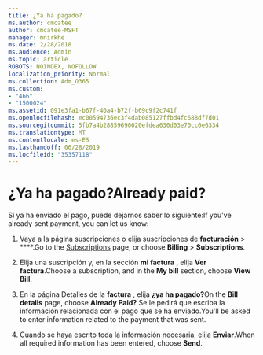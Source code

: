 ```yaml
---
title: ¿Ya ha pagado?
ms.author: cmcatee
author: cmcatee-MSFT
manager: mnirkhe
ms.date: 2/28/2018
ms.audience: Admin
ms.topic: article
ROBOTS: NOINDEX, NOFOLLOW
localization_priority: Normal
ms.collection: Adm_O365
ms.custom:
- "466"
- "1500024"
ms.assetid: 091e3fa1-b67f-40a4-b72f-b69c9f2c741f
ms.openlocfilehash: ec00594736ec3f4dab085127ffbd4fc688df7d01
ms.sourcegitcommit: 5fb7a4b28859690020efdea630d03e70cc0e6334
ms.translationtype: MT
ms.contentlocale: es-ES
ms.lasthandoff: 06/28/2019
ms.locfileid: "35357118"
---
```

# <a name="already-paid"></a><span data-ttu-id="9c3fb-102">¿Ya ha pagado?</span><span class="sxs-lookup"><span data-stu-id="9c3fb-102">Already paid?</span></span>

<span data-ttu-id="9c3fb-103">Si ya ha enviado el pago, puede dejarnos saber lo siguiente:</span><span class="sxs-lookup"><span data-stu-id="9c3fb-103">If you've already sent payment, you can let us know:</span></span>
  
1. <span data-ttu-id="9c3fb-104">Vaya a la [](https://go.microsoft.com/fwlink/p/?linkid=842054) página suscripciones o elija suscripciones de **facturación** \> \*\*\*\*.</span><span class="sxs-lookup"><span data-stu-id="9c3fb-104">Go to the [Subscriptions](https://go.microsoft.com/fwlink/p/?linkid=842054) page, or choose **Billing** \> **Subscriptions**.</span></span>

2. <span data-ttu-id="9c3fb-105">Elija una suscripción y, en la sección **mi factura** , elija **Ver factura**.</span><span class="sxs-lookup"><span data-stu-id="9c3fb-105">Choose a subscription, and in the **My bill** section, choose **View Bill**.</span></span>

3. <span data-ttu-id="9c3fb-106">En la página Detalles de la **factura** , elija **¿ya ha pagado?**</span><span class="sxs-lookup"><span data-stu-id="9c3fb-106">On the **Bill details** page, choose **Already Paid?**</span></span> <span data-ttu-id="9c3fb-107">Se le pedirá que escriba la información relacionada con el pago que se ha enviado.</span><span class="sxs-lookup"><span data-stu-id="9c3fb-107">You'll be asked to enter information related to the payment that was sent.</span></span>

4. <span data-ttu-id="9c3fb-108">Cuando se haya escrito toda la información necesaria, elija **Enviar**.</span><span class="sxs-lookup"><span data-stu-id="9c3fb-108">When all required information has been entered, choose **Send**.</span></span>

